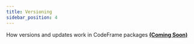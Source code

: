 ```yaml
---
title: Versioning
sidebar_position: 4
---
```


How versions and updates work in CodeFrame packages [**(Coming Soon)**](../../roadmap)
